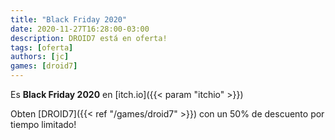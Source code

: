 ```yaml
---
title: "Black Friday 2020"
date: 2020-11-27T16:28:00-03:00
description: DROID7 está en oferta!
tags: [oferta]
authors: [jc]
games: [droid7]
---
```


Es **Black Friday 2020** en [itch.io]({{< param "itchio" >}})

Obten [DROID7]({{< ref "/games/droid7" >}}) con un 50% de descuento por tiempo limitado!
